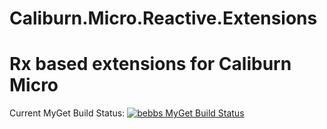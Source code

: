 Caliburn.Micro.Reactive.Extensions
==================================

# Rx based extensions for Caliburn Micro

Current MyGet Build Status: [![bebbs MyGet Build Status](https://www.myget.org/BuildSource/Badge/bebbs?identifier=c1fcb436-f4cf-48e0-8a6c-e222ab079020)](https://www.myget.org/)